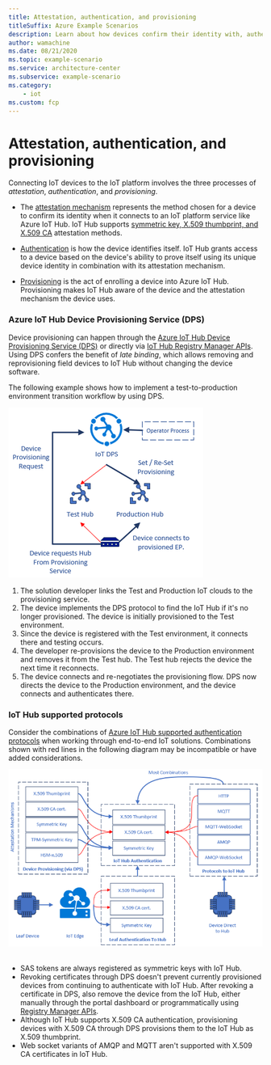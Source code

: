 ```yaml
---
title: Attestation, authentication, and provisioning
titleSuffix: Azure Example Scenarios
description: Learn about how devices confirm their identity with, authenticate with, and can be provisioned within Azure IoT Hubs.
author: wamachine
ms.date: 08/21/2020
ms.topic: example-scenario
ms.service: architecture-center
ms.subservice: example-scenario
ms.category: 
    - iot
ms.custom: fcp
---
```


# Attestation, authentication, and provisioning

Connecting IoT devices to the IoT platform involves the three processes of *attestation*, *authentication*, and *provisioning*.

- The [attestation mechanism](/azure/iot-dps/concepts-security#attestation-mechanism) represents the method chosen for a device to confirm its identity when it connects to an IoT platform service like Azure IoT Hub. IoT Hub supports [symmetric key, X.509 thumbprint, and X.509 CA](https://azure.microsoft.com/blog/iot-device-authentication-options/) attestation methods.

- [Authentication](/azure/iot-hub/iot-hub-devguide-security#authentication) is how the device identifies itself. IoT Hub grants access to a device based on the device's ability to prove itself using its unique device identity in combination with its attestation mechanism.

- [Provisioning](/azure/iot-dps/about-iot-dps#provisioning-process) is the act of enrolling a device into Azure IoT Hub. Provisioning makes IoT Hub aware of the device and the attestation mechanism the device uses.

### Azure IoT Hub Device Provisioning Service (DPS)

Device provisioning can happen through the [Azure IoT Hub Device Provisioning Service (DPS)](/azure/iot-dps/) or directly via [IoT Hub Registry Manager APIs](/dotnet/api/microsoft.azure.devices.registrymanager). Using DPS confers the benefit of *late binding*, which allows removing and reprovisioning field devices to IoT Hub without changing the device software.

The following example shows how to implement a test-to-production environment transition workflow by using DPS.

![A diagram showing how to implement a test-to-production environment transition workflow by using DPS.](media/late-binding-with-dps.png) 

1. The solution developer links the Test and Production IoT clouds to the provisioning service.
2. The device implements the DPS protocol to find the IoT Hub if it's no longer provisioned. The device is initially provisioned to the Test environment.
3. Since the device is registered with the Test environment, it connects there and testing occurs.
4. The developer re-provisions the device to the Production environment and removes it from the Test hub. The Test hub rejects the device the next time it reconnects.
5. The device connects and re-negotiates the provisioning flow. DPS now directs the device to the Production environment, and the device connects and authenticates there.

### IoT Hub supported protocols

Consider the combinations of [Azure IoT Hub supported authentication protocols](/azure/iot-hub/iot-hub-devguide-protocols) when working through end-to-end IoT solutions. Combinations shown with red lines in the following diagram may be incompatible or have added considerations.

![A diagram showing authentication flows for various topologies connecting to Azure IoT Hub.](media/authentication-matrix.png) 

- SAS tokens are always registered as symmetric keys with IoT Hub.
- Revoking certificates through DPS doesn't prevent currently provisioned devices from continuing to authenticate with IoT Hub. After revoking a certificate in DPS, also remove the device from the IoT Hub, either manually through the portal dashboard or programmatically using [Registry Manager APIs](/dotnet/api/microsoft.azure.devices.registrymanager?view=azure-dotnet).
- Although IoT Hub supports X.509 CA authentication, provisioning devices with X.509 CA through DPS provisions them to the IoT Hub as X.509 thumbprint.
- Web socket variants of AMQP and MQTT aren't supported with X.509 CA certificates in IoT Hub.
